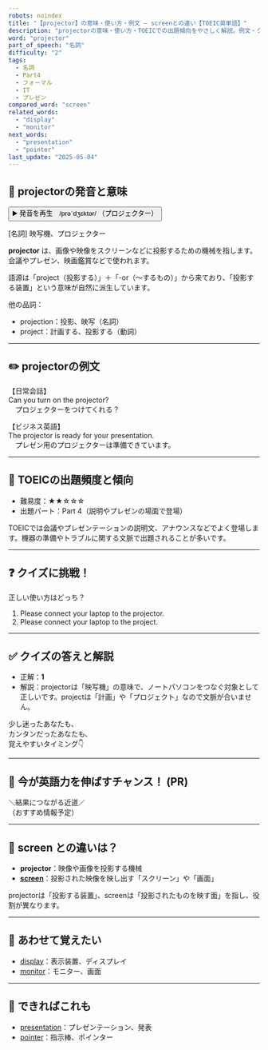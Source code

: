 ```yaml
---
robots: noindex
title: "【projector】の意味・使い方・例文 ― screenとの違い【TOEIC英単語】"
description: "projectorの意味・使い方・TOEICでの出題傾向をやさしく解説。例文・クイズ付きでscreenとの違いもわかりやすく学べます。"
word: "projector"
part_of_speech: "名詞"
difficulty: "2"
tags:
  - 名詞
  - Part4
  - フォーマル
  - IT
  - プレゼン
compared_word: "screen"
related_words:
  - "display"
  - "monitor"
next_words:
  - "presentation"
  - "pointer"
last_update: "2025-05-04"
---
```


## 🔰 projectorの発音と意味

<button class="play-audio" onclick="playTTS('projector')">
  <span class="play-audio-main">
    ▶️ 発音を再生　/prəˈdʒɛktər/
  </span>
  <span class="play-audio-sub">
    （プロジェクター）
  </span>
</button>

[名詞] 映写機、プロジェクター

**projector** は、画像や映像をスクリーンなどに投影するための機械を指します。会議やプレゼン、映画鑑賞などで使われます。

語源は「project（投影する）」＋「-or（～するもの）」から来ており、「投影する装置」という意味が自然に派生しています。

他の品詞：  
- projection：投影、映写（名詞）
- project：計画する、投影する（動詞）

---

## ✏️ projectorの例文

【日常会話】  
Can you turn on the projector?  
　プロジェクターをつけてくれる？

【ビジネス英語】  
The projector is ready for your presentation.  
　プレゼン用のプロジェクターは準備できています。

---

## 🎯 TOEICの出題頻度と傾向

- 難易度：★★☆☆☆
- 出題パート：Part 4（説明やプレゼンの場面で登場）

TOEICでは会議やプレゼンテーションの説明文、アナウンスなどでよく登場します。機器の準備やトラブルに関する文脈で出題されることが多いです。

---

## ❓ クイズに挑戦！

正しい使い方はどっち？

1. Please connect your laptop to the projector.  
2. Please connect your laptop to the project.

---

## ✅ クイズの答えと解説

- 正解：**1**
- 解説：projectorは「映写機」の意味で、ノートパソコンをつなぐ対象として正しいです。projectは「計画」や「プロジェクト」なので文脈が合いません。

少し迷ったあなたも、  
カンタンだったあなたも、  
覚えやすいタイミング👇️

---

## 🚀 今が英語力を伸ばすチャンス！ (PR)

<div class="info-center">
＼結果につながる近道／<br>  
（おすすめ情報予定）
</div>

---

## 🤔  screen との違いは？

- **projector**：映像や画像を投影する機械
- **[screen](/word/screen/)**：投影された映像を映し出す「スクリーン」や「画面」

projectorは「投影する装置」、screenは「投影されたものを映す面」を指し、役割が異なります。

---

## 🧩 あわせて覚えたい

- [display](/word/display/)：表示装置、ディスプレイ
- [monitor](/word/monitor/)：モニター、画面

---

## 📖 できればこれも

- [presentation](/word/presentation/)：プレゼンテーション、発表
- [pointer](/word/pointer/)：指示棒、ポインター

<!-- cvid: aid31_bid32 -->
